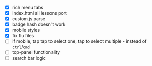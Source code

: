- [x] rich menu tabs 
- [x] index.html all lessons port
- [x] custom.js parse
- [x] badge hash doesn't work
- [x] mobile styles
- [x] fix flu files
- [ ] if mobile, tap tap to select one, tap to select multiple - instead of `ctrl`/`cmd`
- [ ] top-panel functionality
- [ ] search bar logic
